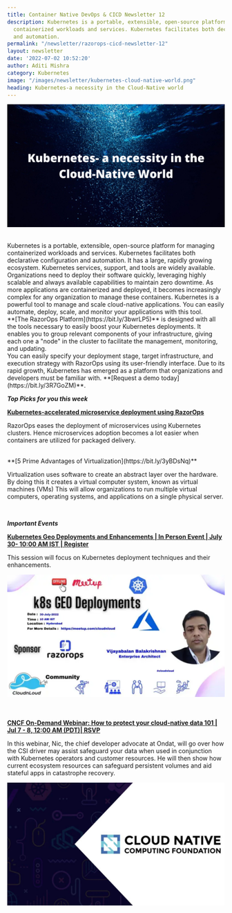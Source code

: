 ```yaml
---
title: Container Native DevOps & CICD Newsletter 12
description: Kubernetes is a portable, extensible, open-source platform for managing
  containerized workloads and services. Kubernetes facilitates both declarative configuration
  and automation.
permalink: "/newsletter/razorops-cicd-newsletter-12"
layout: newsletter
date: '2022-07-02 10:52:20'
author: Aditi Mishra
category: Kubernetes
image: "/images/newsletter/kubernetes-cloud-native-world.png"
heading: Kubernetes-a necessity in the Cloud-Native world
---
```


![](/images/newsletter/kubernetes-cloud-native-world.png)

<br>
 Kubernetes is a portable, extensible, open-source platform for managing containerized workloads and services. Kubernetes facilitates both declarative configuration and automation. It has a large, rapidly growing ecosystem. Kubernetes services, support, and tools are widely available.

<br>
Organizations need to deploy their software quickly, leveraging highly scalable and always available capabilities to maintain zero downtime. As more applications are containerized and deployed, it becomes increasingly complex for any organization to manage these containers. Kubernetes is a powerful tool to manage and scale cloud-native applications. You can easily automate, deploy, scale, and monitor your applications with this tool.

<br>
**[The RazorOps Platform](https://bit.ly/3bwrLP5)** is designed with all the tools necessary to easily boost your Kubernetes deployments. It enables you to group relevant components of your infrastructure, giving each one a "node" in the cluster to facilitate the management, monitoring, and updating.

<br>
You can easily specify your deployment stage, target infrastructure, and execution strategy with RazorOps using its user-friendly interface. Due to its rapid growth, Kubernetes has emerged as a platform that organizations and developers must be familiar with. **[Request a demo today](https://bit.ly/3R7GoZM)**.


<br>

***Top Picks for you this week***


**[Kubernetes-accelerated microservice deployment using RazorOps](https://kubeify.medium.com/razorops-speeding-up-the-deployment-of-microservices-with-kubernetes-e07e50a0ee43)**

 RazorOps eases the deployment of microservices using Kubernetes clusters. Hence microservices adoption becomes a lot easier when containers are utilized for packaged delivery.
 
 <br>
**[5 Prime Advantages of Virtualization](https://bit.ly/3yBDsNq)**

Virtualization uses software to create an abstract layer over the hardware. By doing this it creates a virtual computer system, known as virtual machines (VMs) This will allow organizations to run multiple virtual computers, operating systems, and applications on a single physical server. 


<br>

***Important Events***

<p><b><a href="https://www.meetup.com/cloudnloud/events/286753400/" target="_blank">Kubernetes Geo Deployments and Enhancements | In Person Event | July 30- 10:00 AM IST | Register</a></b></p>

<div class="row">
  <div class="col-sm-4">
    <p>
  This session will focus on Kubernetes deployment techniques and their enhancements.
    </p>
    </div>
    <div class="col-sm-8">
    <img src="/images/newsletter/k8-geo-deployment.png">
    </div>
    
</div>


<br>
<br>

<p><b><a href="https://community.cncf.io/events/details/cncf-cncf-online-programs-presents-cncf-on-demand-webinar-how-to-protect-your-cloud-native-data-101/" target="_blank">CNCF On-Demand Webinar: How to protect your cloud-native data 101 | Jul 7 - 8, 12:00 AM (PDT)| RSVP </a></b></p>

<div class="row">
  <div class="col-sm-4">
    <p>
      In this webinar, Nic, the chief developer advocate at Ondat, will go over how the CSI driver may assist safeguard your data when used in conjunction with Kubernetes operators and customer resources. He will then show how current ecosystem resources can safeguard persistent volumes and aid stateful apps in catastrophe recovery.
    </p>
    </div>
    <div class="col-sm-8">
    <img src="/images/newsletter/cloud-native-cloud-computing.png">
    </div>
    
</div>


